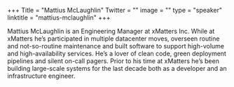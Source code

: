 +++
Title = "Mattius McLaughlin"
Twitter = ""
image = ""
type = "speaker"
linktitle = "mattius-mclaughlin"
+++

Mattius McLaughlin is an Engineering Manager at xMatters Inc.  While at xMatters he’s participated in multiple datacenter moves, overseen routine and not-so-routine maintenance and built software to support high-volume and high-availability services.  He’s a lover of clean code, green deployment pipelines and silent on-call pagers.  Prior to his time at xMatters he’s been building large-scale systems for the last decade both as a developer and an infrastructure engineer.